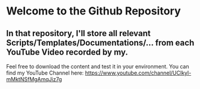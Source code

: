 # Welcome to the Github Repository
## In that repository, I'll store all relevant Scripts/Templates/Documentations/... from each YouTube Video recorded by my.

Feel free to download the content and test it in your environment.
You can find my YouTube Channel here: https://www.youtube.com/channel/UClkyl-mMktNSfMgAmqJiz7g
